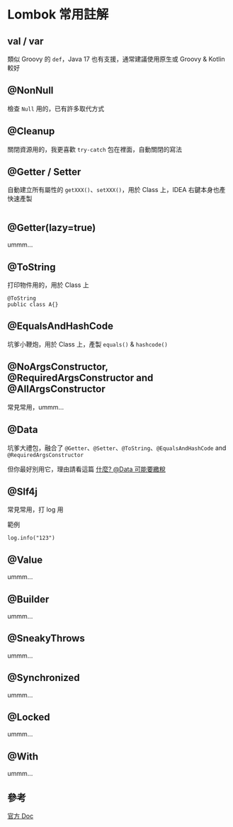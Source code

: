 # Lombok 常用註解

## val / var 

類似 Groovy 的 `def`，Java 17 也有支援，通常建議使用原生或 Groovy & Kotlin 較好

## @NonNull

檢查 `Null` 用的，已有許多取代方式

## @Cleanup

關閉資源用的，我更喜歡 `try-catch` 包在裡面，自動關閉的寫法

## @Getter / Setter

自動建立所有屬性的 `getXXX()`、`setXXX()`，用於 Class 上，IDEA 右鍵本身也產快速產製

```

```

## @Getter(lazy=true)

ummm...

## @ToString

打印物件用的，用於 Class 上

```
@ToString
public class A{}
```

## @EqualsAndHashCode

坑爹小鞭炮，用於 Class 上，產製 `equals()` & `hashcode()`

## @NoArgsConstructor, @RequiredArgsConstructor and @AllArgsConstructor

常見常用，ummm...

## @Data

坑爹大禮包，融合了 `@Getter`、`@Setter`、`@ToString`、`@EqualsAndHashCode` and `@RequiredArgsConstructor` 

但你最好別用它，理由請看這篇 [什麼? @Data 可能要繳稅](./Lombok@Data坑.md)

## @Slf4j

常見常用，打 log 用

範例

```
log.info("123")
```

## @Value

ummm...

## @Builder

ummm...

## @SneakyThrows

ummm...

## @Synchronized

ummm...

## @Locked

ummm...

## @With

ummm...

## 參考

[官方 Doc](https://projectlombok.org/features/)

